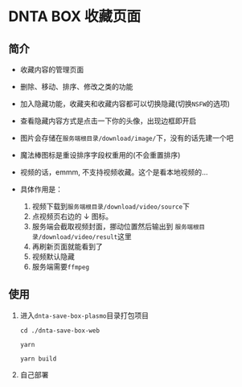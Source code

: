 # DNTA BOX 收藏页面

## 简介

* 收藏内容的管理页面
* 删除、移动、排序、修改之类的功能
* 加入隐藏功能，收藏夹和收藏内容都可以切换隐藏(切换`NSFW`的选项)
* 查看隐藏内容方式是点击一下你的头像，出现边框即开启
* 图片会存储在`服务端根目录/download/image/`下，没有的话先建一个吧
* 魔法棒图标是重设排序字段权重用的(不会重置排序)

* 视频的话，emmm, 不支持视频收藏。这个是看本地视频的...
* 具体作用是：
    1. 视频下载到`服务端根目录/download/video/source`下
    2. 点视频页右边的 ↓ 图标。
    3. 服务端会截取视频封面，挪动位置然后输出到 `服务端根目录/download/video/result`这里
    4. 再刷新页面就能看到了
    5. 视频默认隐藏
    6. 服务端需要`ffmpeg`


## 使用

1. 进入`dnta-save-box-plasmo`目录打包项目

    ```shell
    cd ./dnta-save-box-web

    yarn

    yarn build
    ```
2. 自己部署
